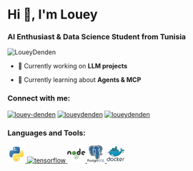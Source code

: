 <h1 align="left">Hi 👋, I'm Louey</h1>
<h3 align="left">AI Enthusiast & Data Science Student from Tunisia</h3>

<p align="left"> <img src="https://komarev.com/ghpvc/?username=LoueyDenden&label=Profile%20views&color=0e75b6&style=flat" alt="LoueyDenden" /> </p>

- 🔭 Currently working on **LLM projects**

- 🌱 Currently learning about **Agents & MCP**

<h3 align="left">Connect with me:</h3>
<p align="left">
<a href="https://linkedin.com/in/louey-denden" target="blank"><img align="center" src="https://raw.githubusercontent.com/rahuldkjain/github-profile-readme-generator/master/src/images/icons/Social/linked-in-alt.svg" alt="louey-denden" height="30" width="40" /></a>
<a href="https://kaggle.com/loueydenden" target="blank"><img align="center" src="https://raw.githubusercontent.com/rahuldkjain/github-profile-readme-generator/master/src/images/icons/Social/kaggle.svg" alt="loueydenden" height="30" width="40" /></a>
<a href="https://codeforces.com/profile/loueydenden" target="blank"><img align="center" src="https://raw.githubusercontent.com/rahuldkjain/github-profile-readme-generator/master/src/images/icons/Social/codeforces.svg" alt="loueydenden" height="30" width="40" /></a>
</p>

<h3 align="left">Languages and Tools:</h3>
<p align="left">
<a href="https://www.python.org" target="_blank" rel="noreferrer"> <img src="https://raw.githubusercontent.com/devicons/devicon/master/icons/python/python-original.svg" alt="python" width="40" height="40"/> </a>
<a href="https://www.tensorflow.org" target="_blank" rel="noreferrer"> <img src="https://www.vectorlogo.zone/logos/tensorflow/tensorflow-icon.svg" alt="tensorflow" width="40" height="40"/> </a>
<a href="https://nodejs.org" target="_blank" rel="noreferrer"> <img src="https://raw.githubusercontent.com/devicons/devicon/master/icons/nodejs/nodejs-original-wordmark.svg" alt="nodejs" width="40" height="40"/> </a>
<a href="https://www.postgresql.org" target="_blank" rel="noreferrer"> <img src="https://raw.githubusercontent.com/devicons/devicon/master/icons/postgresql/postgresql-original-wordmark.svg" alt="postgresql" width="40" height="40"/> </a>
<a href="https://www.docker.com/" target="_blank" rel="noreferrer"> <img src="https://raw.githubusercontent.com/devicons/devicon/master/icons/docker/docker-original-wordmark.svg" alt="docker" width="40" height="40"/> </a> </p>
